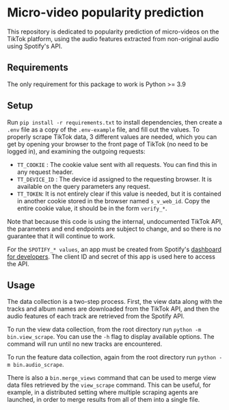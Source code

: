 # Micro-video popularity prediction
This repository is dedicated to popularity prediction of micro-videos on the TikTok platform,
using the audio features extracted from non-original audio using Spotify's API.

## Requirements
The only requirement for this package to work is Python >= 3.9

## Setup
Run `pip install -r requirements.txt` to install dependencies, then create a `.env` file as a copy of the `.env-example` file, and fill
out the values. To properly scrape TikTok data, 3 different values are needed, which you can get by opening
your browser to the front page of TikTok (no need to be logged in), and examining the outgoing requests:

- `TT_COOKIE` : The cookie value sent with all requests. You can find this in any request header.
- `TT_DEVICE_ID` : The device id assigned to the requesting browser. It is available on the query parameters any request.
- `TT_TOKEN`: It is not entirely clear if this value is needed, but it is contained in another cookie stored in the browser
named `s_v_web_id`. Copy the entire cookie value, it should be in the form `verify_*`.

Note that because this code is using the internal, undocumented TikTok API, the parameters and end endpoints are subject
to change, and so there is no guarantee that it will continue to work.

For the `SPOTIFY_* values`, an app must be created from 
Spotify's [dashboard for developers](https://developer.spotify.com/dashboard/). The client ID and secret of this app
is used here to access the API.

## Usage
The data collection is a two-step process. First, the view data along with the tracks and album names are 
downloaded from the TikTok API, and then the audio features of each track are retrieved from the Spotify API.

To run the view data collection, from the root directory run `python -m bin.view_scrape`. You can use the `-h` 
flag to display available options. The command will run until no new tracks are encountered.

To run the feature data collection, again from the root directory run `python -m bin.audio_scrape`.

There is also a `bin.merge_views` command that can be used to merge view data files retrieved by the
`view_scrape` command. This can be useful, for example, in a distributed setting where multiple scraping agents
are launched, in order to merge results from all of them into a single file.